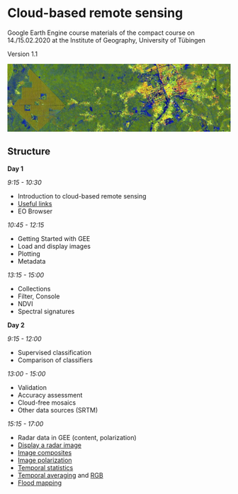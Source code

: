 # Cloud-based remote sensing
Google Earth Engine course materials of the compact course on 14./15.02.2020 at the Institute of Geography, University of Tübingen

Version 1.1

![Palm Oil plantations near a city in Nigeria](https://github.com/Geo-Uni-Tuebingen/GEE/blob/master/imgs/PalmOil%20thin.jpg)


## Structure

**Day 1**

*9:15 - 10:30*
- Introduction to cloud-based remote sensing
- [Useful links](https://github.com/Geo-Uni-Tuebingen/GEE/blob/master/useful%20links)
- EO Browser

*10:45 - 12:15*
- Getting Started with GEE
- Load and display images
- Plotting
- Metadata

*13:15 - 15:00* 
- Collections
- Filter, Console
- NDVI
- Spectral signatures


**Day 2**

*9:15 - 12:00*
- Supervised classification
- Comparison of classifiers

*13:00 - 15:00*
- Validation
- Accuracy assessment
- Cloud-free mosaics
- Other data sources (SRTM)

*15:15 - 17:00*
- Radar data in GEE (content, polarization)
- [Display a radar image](https://github.com/Geo-Uni-Tuebingen/GEE/blob/master/scripts/S1_single_image.js)
- [Image composites](https://github.com/Geo-Uni-Tuebingen/GEE/blob/master/scripts/S1_image_composite.js)
- [Image polarization](https://github.com/Geo-Uni-Tuebingen/GEE/blob/master/scripts/S1_image_composite.js)
- [Temporal statistics](https://github.com/Geo-Uni-Tuebingen/GEE/blob/master/scripts/S1_temporal_plot.js)
- [Temporal averaging](https://github.com/Geo-Uni-Tuebingen/GEE/blob/master/scripts/S1_temporal_average.js) and [RGB](https://github.com/Geo-Uni-Tuebingen/GEE/blob/master/scripts/S1_temporal_average_RGB.js)
- [Flood mapping](https://github.com/Geo-Uni-Tuebingen/GEE/blob/master/scripts/S1_flood_mapping.js)
